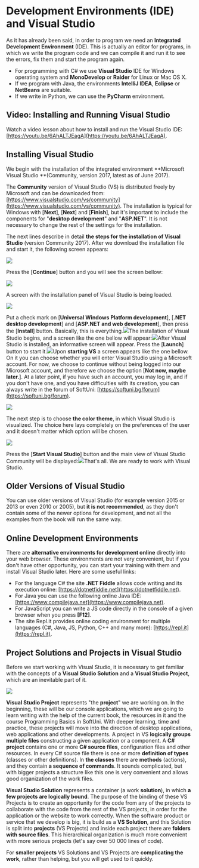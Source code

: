 # Development Environments \(IDE\) and Visual Studio

As it has already been said, in order to program we need an **Integrated Development Environment** \(IDE\). This is actually an editor for programs, in which we write the program code and we can compile it and run it to see the errors, fix them and start the program again.

* For programming with C\# we use **Visual Studio** IDE for Windows operating system and **MonoDevelop** or **Raider** for Linux or Mac OS X.
* If we program with Java, the environments **IntelliJ IDEA**, **Eclipse** or **NetBeans** are suitable.
* If we write in Python, we can use the **PyCharm** environment.

## Video: Installing and Running Visual Studio

Watch a video lesson about how to install and run the Visual Studio IDE: [https://youtu.be/6AhALTJEagA](https://youtu.be/6AhALTJEagA).

## Installing Visual Studio

We begin with the installation of the integrated environment **Microsoft Visual Studio **\(Community, version 2017, latest as of June 2017\).

The **Community** version of Visual Studio \(VS\) is distributed freely by Microsoft and can be downloaded from: [https://www.visualstudio.com/vs/community](https://www.visualstudio.com/vs/community). The installation is typical for Windows with \[**Next**\], \[**Next**\] and \[**Finish**\], but it's important to include the components for "**desktop development**" and "**ASP.NET**". It is not necessary to change the rest of the settings for the installation.

The next lines describe in detail **the steps for the installation of Visual Studio** \(version Community 2017\). After we download the installation file and start it, the following screen appears:

![](/assets/chapter-1-images/00.visual-studio-1.png)

Press the \[**Continue**\] button and you will see the screen bellow:

![](/assets/chapter-1-images/00.visual-studio-2.png)

A screen with the installation panel of Visual Studio is being loaded.

![](/assets/chapter-1-images/00.visual-studio-3.png)

Put a check mark on \[**Universal Windows Platform development**\], \[**.NET desktop development**\] and \[**ASP.NET and web development**\], then press the \[**Install**\] button. Basically, this is everything.![](/assets/chapter-1-images/00.visual-studio-4.png)The installation of Visual Studio begins, and a screen like the one bellow will appear:![](/assets/chapter-1-images/00.visual-studio-5.png)After Visual Studio is installed, an informative screen will appear. Press the \[**Launch**\] button to start it.![](/assets/chapter-1-images/00.visual-studio-6.png)Upon **starting VS** a screen appears like the one bellow. On it you can choose whether you will enter Visual Studio using a Microsoft account. For now, we choose to continue without being logged into our Microsoft account, and therefore we choose the option \[**Not now, maybe later.**\]. At a later point, if you have such an account, you may log in, and if you don't have one, and you have difficulties with its creation, you can always write in the forum of SoftUni: [https://softuni.bg/forum](https://softuni.bg/forum).

![](/assets/chapter-1-images/00.visual-studio-7.png)

The next step is to choose **the color theme**, in which Visual Studio is visualized. The choice here lays completely on the preferences of the user and it doesn't matter which option will be chosen.

![](/assets/chapter-1-images/00.visual-studio-8.png)

Press the \[**Start Visual Studio**\] button and the main view of Visual Studio Community will be displayed:![](/assets/chapter-1-images/00.visual-studio-9.png)That's all. We are ready to work with Visual Studio.

## Older Versions of Visual Studio

You can use older versions of Visual Studio \(for example version 2015 or 2013 or even 2010 or 2005\), but **it is not recommended**, as they don't contain some of the newer options for development, and not all the examples from the book will run the same way.

## Online Development Environments

There are **alternative environments for development online** directly into your web browser. These environments are not very convenient, but if you don't have other opportunity, you can start your training with them and install Visual Studio later. Here are some useful links:

* For the language C\# the site **.NET Fiddle** allows code writing and its execution online: [https://dotnetfiddle.net](https://dotnetfiddle.net).
* For Java you can use the following online Java IDE: [https://www.compilejava.net](https://www.compilejava.net).
* For JavaScript you can write a JS code directly in the console of a given browser when you press **\[F12\]**.
* The site Repl.it provides online coding environment for multiple languages \(C\#, Java, JS, Python, C++ and many more\): [https://repl.it](https://repl.it).

## Project Solutions and Projects in Visual Studio

Before we start working with Visual Studio, it is necessary to get familiar with the concepts of a **Visual Studio Solution** and a **Visual Studio Project**, which are an inevitable part of it.

![](/assets/chapter-1-images/VS-solutions-and-projects.png)

**Visual Studio Project** represents "the **project**" we are working on. In the beginning, these will be our console applications, which we are going to learn writing with the help of the current book, the resources in it and the course Programming Basics in SoftUni. With deeper learning, time and practice, these projects will move into the direction of desktop applications, web applications and other developments. A project in VS **logically groups multiple files** constructing a given application or a component. A **C\# project** contains one or more  **C\# source files**, configuration files and other resources. In every C\# source file there is one or more **definition of types** \(classes or other definitions\). In **the classes** there are **methods** \(actions\), and they contain **a sequence of commands**. It sounds complicated, but with bigger projects a structure like this one is very convenient and allows good organization of the work files.

**Visual Studio Solution** represents a container \(a work **solution**\), in which **a few projects are logically bound**. The purpose of the binding of these VS Projects is to create an opportunity for the code from any of the projects to collaborate with the code from the rest of the VS projects, in order for the application or the website to work correctly. When the software product or service that we develop is big, it is build as a **VS Solution**, and this Solution is split into **projects** \(VS Projects\) and inside each project there are **folders with source files**. This hierarchical organization is much more convenient with more serious projects \(let's say over 50 000 lines of code\).

For **smaller projects** VS Solutions and VS Projects are **complicating the work**, rather than helping, but you will get used to it quickly.


